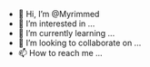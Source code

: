 - 👋 Hi, I’m @Myrimmed
- 👀 I’m interested in ...
- 🌱 I’m currently learning ...
- 💞️ I’m looking to collaborate on ...
- 📫 How to reach me ...

<!---
Myrimmed/Myrimmed is a ✨ special ✨ repository because its `README.md` (this file) appears on your GitHub profile.
You can click the Preview link to take a look at your changes.
--->
